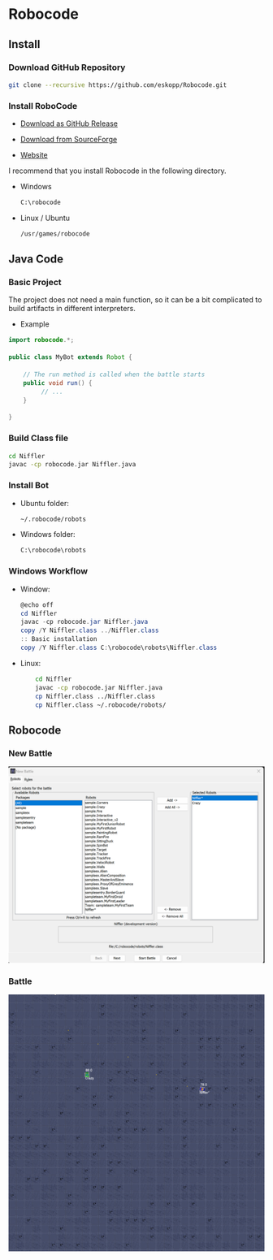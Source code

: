 # Robocode

## Install 
### Download GitHub Repository

```bash
git clone --recursive https://github.com/eskopp/Robocode.git
```

### Install RoboCode
- [Download as GitHub Release](https://github.com/robo-code/robocode/releases)

- [Download from SourceForge](https://robocode.sourceforge.io/download)

- [Website](https://robocode.sourceforge.io/)

I recommend that you install Robocode in the following directory.

- Windows
    ```cmd
    C:\robocode
    ```
- Linux / Ubuntu
    ```bash
    /usr/games/robocode
    ```


## Java Code
### Basic Project
The project does not need a main function, so it can be a bit complicated to build artifacts in different interpreters.

- Example
```java
import robocode.*;

public class MyBot extends Robot {

    // The run method is called when the battle starts
    public void run() {
         // ...
    }

}
```
### Build Class file
```bash
cd Niffler 
javac -cp robocode.jar Niffler.java
```

### Install Bot
- Ubuntu folder:
    ```bash
    ~/.robocode/robots
    ```
- Windows folder:
    ```bash
    C:\robocode\robots
    ```

### Windows Workflow
- Window:
    ```Powershell
    @echo off
    cd Niffler
    javac -cp robocode.jar Niffler.java 
    copy /Y Niffler.class ../Niffler.class
    :: Basic installation
    copy /Y Niffler.class C:\robocode\robots\Niffler.class
    ```
- Linux:
    ```bash
        cd Niffler
        javac -cp robocode.jar Niffler.java 
        cp Niffler.class ../Niffler.class
        cp Niffler.class ~/.robocode/robots/
    ```

## Robocode
### New Battle
![New-Battle](.github/images/new_battle.png)

### Battle
![Battle](.github/images/Battle.png)